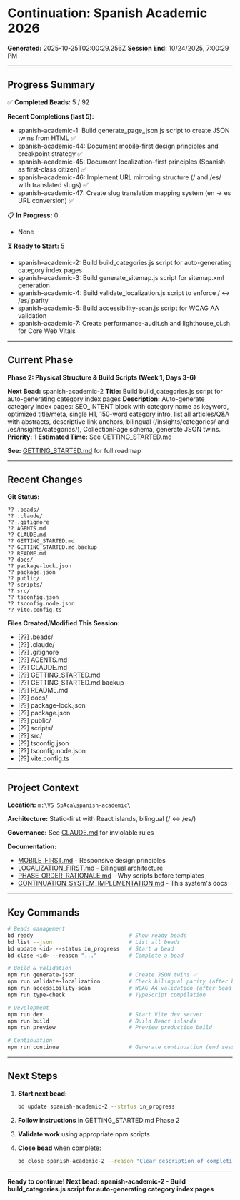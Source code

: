 # Continuation: Spanish Academic 2026
**Generated:** 2025-10-25T02:00:29.256Z
**Session End:** 10/24/2025, 7:00:29 PM

---

## Progress Summary

✅ **Completed Beads:** 5 / 92

**Recent Completions (last 5):**
- spanish-academic-1: Build generate_page_json.js script to create JSON twins from HTML ✅
- spanish-academic-44: Document mobile-first design principles and breakpoint strategy ✅
- spanish-academic-45: Document localization-first principles (Spanish as first-class citizen) ✅
- spanish-academic-46: Implement URL mirroring structure (/ and /es/ with translated slugs) ✅
- spanish-academic-47: Create slug translation mapping system (en → es URL conversion) ✅

📋 **In Progress:** 0
- None

⏳ **Ready to Start:** 5
- spanish-academic-2: Build build_categories.js script for auto-generating category index pages
- spanish-academic-3: Build generate_sitemap.js script for sitemap.xml generation
- spanish-academic-4: Build validate_localization.js script to enforce / ↔ /es/ parity
- spanish-academic-5: Build accessibility-scan.js script for WCAG AA validation
- spanish-academic-7: Create performance-audit.sh and lighthouse_ci.sh for Core Web Vitals

---

## Current Phase

**Phase 2: Physical Structure & Build Scripts (Week 1, Days 3-6)**


**Next Bead:** spanish-academic-2
**Title:** Build build_categories.js script for auto-generating category index pages
**Description:** Auto-generate category index pages: SEO_INTENT block with category name as keyword, optimized title/meta, single H1, 150-word category intro, list all articles/Q&A with abstracts, descriptive link anchors, bilingual (/insights/categories/ and /es/insights/categorias/), CollectionPage schema, generate JSON twins.
**Priority:** 1
**Estimated Time:** See GETTING_STARTED.md


**See:** [GETTING_STARTED.md](../../../../GETTING_STARTED.md) for full roadmap

---

## Recent Changes

**Git Status:**
```
?? .beads/
?? .claude/
?? .gitignore
?? AGENTS.md
?? CLAUDE.md
?? GETTING_STARTED.md
?? GETTING_STARTED.md.backup
?? README.md
?? docs/
?? package-lock.json
?? package.json
?? public/
?? scripts/
?? src/
?? tsconfig.json
?? tsconfig.node.json
?? vite.config.ts
```

**Files Created/Modified This Session:**
- [??] .beads/
- [??] .claude/
- [??] .gitignore
- [??] AGENTS.md
- [??] CLAUDE.md
- [??] GETTING_STARTED.md
- [??] GETTING_STARTED.md.backup
- [??] README.md
- [??] docs/
- [??] package-lock.json
- [??] package.json
- [??] public/
- [??] scripts/
- [??] src/
- [??] tsconfig.json
- [??] tsconfig.node.json
- [??] vite.config.ts

---

## Project Context

**Location:** `m:\VS SpAca\spanish-academic\`

**Architecture:** Static-first with React islands, bilingual (/ ↔ /es/)

**Governance:** See [CLAUDE.md](../../../../CLAUDE.md) for inviolable rules

**Documentation:**
- [MOBILE_FIRST.md](../../../../docs/MOBILE_FIRST.md) - Responsive design principles
- [LOCALIZATION_FIRST.md](../../../../docs/LOCALIZATION_FIRST.md) - Bilingual architecture
- [PHASE_ORDER_RATIONALE.md](../../../../docs/PHASE_ORDER_RATIONALE.md) - Why scripts before templates
- [CONTINUATION_SYSTEM_IMPLEMENTATION.md](../../../../docs/CONTINUATION_SYSTEM_IMPLEMENTATION.md) - This system's docs

---

## Key Commands

```bash
# Beads management
bd ready                              # Show ready beads
bd list --json                        # List all beads
bd update <id> --status in_progress   # Start a bead
bd close <id> --reason "..."          # Complete a bead

# Build & validation
npm run generate-json                 # Create JSON twins ✅
npm run validate-localization         # Check bilingual parity (after bead 4)
npm run accessibility-scan            # WCAG AA validation (after bead 5)
npm run type-check                    # TypeScript compilation

# Development
npm run dev                           # Start Vite dev server
npm run build                         # Build React islands
npm run preview                       # Preview production build

# Continuation
npm run continue                      # Generate continuation (end session)
```

---

## Next Steps

1. **Start next bead:**
   ```bash
   bd update spanish-academic-2 --status in_progress
   ```

2. **Follow instructions** in GETTING_STARTED.md Phase 2

3. **Validate work** using appropriate npm scripts

4. **Close bead** when complete:
   ```bash
   bd close spanish-academic-2 --reason "Clear description of completion"
   ```


---

**Ready to continue! Next bead: spanish-academic-2 - Build build_categories.js script for auto-generating category index pages**
